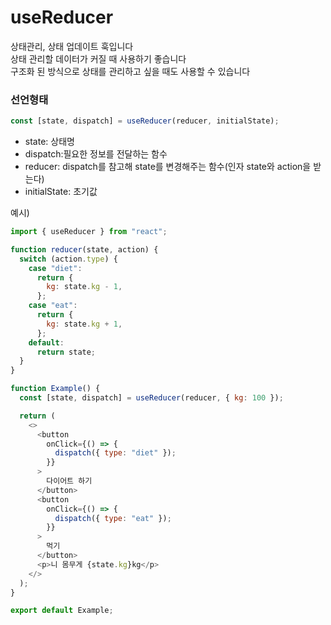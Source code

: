 # useReducer

상태관리, 상태 업데이트 훅입니다 <br>상태 관리할 데이터가 커질 때 사용하기 좋습니다<br> 구조화 된 방식으로 상태를 관리하고 싶을 때도 사용할 수 있습니다 <br>

### 선언형태

```js
const [state, dispatch] = useReducer(reducer, initialState);
```

- state: 상태명
- dispatch:필요한 정보를 전달하는 함수
- reducer: dispatch를 참고해 state를 변경해주는 함수(인자 state와 action을 받는다)
- initialState: 초기값

예시)

```js
import { useReducer } from "react";

function reducer(state, action) {
  switch (action.type) {
    case "diet":
      return {
        kg: state.kg - 1,
      };
    case "eat":
      return {
        kg: state.kg + 1,
      };
    default:
      return state;
  }
}

function Example() {
  const [state, dispatch] = useReducer(reducer, { kg: 100 });

  return (
    <>
      <button
        onClick={() => {
          dispatch({ type: "diet" });
        }}
      >
        다이어트 하기
      </button>
      <button
        onClick={() => {
          dispatch({ type: "eat" });
        }}
      >
        먹기
      </button>
      <p>니 몸무게 {state.kg}kg</p>
    </>
  );
}

export default Example;
```
